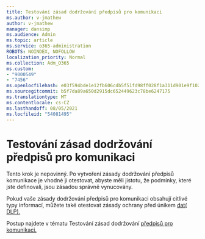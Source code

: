 ```yaml
---
title: Testování zásad dodržování předpisů pro komunikaci
ms.author: v-jmathew
author: v-jmathew
manager: dansimp
ms.audience: Admin
ms.topic: article
ms.service: o365-administration
ROBOTS: NOINDEX, NOFOLLOW
localization_priority: Normal
ms.collection: Adm_O365
ms.custom:
- "9000549"
- "7456"
ms.openlocfilehash: e03f594bde1e12fb606cdb5f51fd98ff028f1a311d901e9f10241b027231c371
ms.sourcegitcommit: b5f7da89a650d2915dc652449623c78be6247175
ms.translationtype: MT
ms.contentlocale: cs-CZ
ms.lasthandoff: 08/05/2021
ms.locfileid: "54081495"
---
```

# <a name="test-your-communication-compliance-policy"></a>Testování zásad dodržování předpisů pro komunikaci

Tento krok je nepovinný. Po vytvoření zásady dodržování předpisů komunikace je vhodné ji otestovat, abyste měli jistotu, že podmínky, které jste definovali, jsou zásadou správně vynucovány.

Pokud vaše zásady dodržování předpisů pro komunikaci obsahují citlivé typy informací, můžete také otestovat zásady ochrany před únikem [dat( DLP).](https://go.microsoft.com/fwlink/?linkid=2110890)

Postup najdete v tématu Testování zásad dodržování [předpisů pro komunikaci.](https://go.microsoft.com/fwlink/?linkid=2111304)
